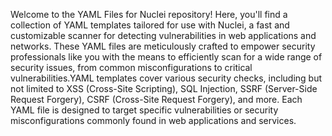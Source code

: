 
Welcome to the YAML Files for Nuclei repository! Here, you'll find a collection of YAML templates tailored for use with Nuclei, a fast and customizable scanner for detecting vulnerabilities in web applications and networks. These YAML files are meticulously crafted to empower security professionals like you with the means to efficiently scan for a wide range of security issues, from common misconfigurations to critical vulnerabilities.YAML templates cover various security checks, including but not limited to XSS (Cross-Site Scripting), SQL Injection, SSRF (Server-Side Request Forgery), CSRF (Cross-Site Request Forgery), and more. Each YAML file is designed to target specific vulnerabilities or security misconfigurations commonly found in web applications and services.
